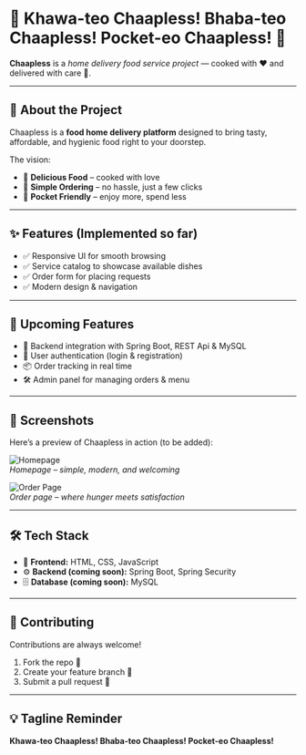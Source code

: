 # 🍴 Khawa-teo Chaapless! Bhaba-teo Chaapless! Pocket-eo Chaapless! 🍴

**Chaapless** is a *home delivery food service project* — cooked with ❤️ and delivered with care 🚚.

---

## 📖 About the Project
Chaapless is a **food home delivery platform** designed to bring tasty, affordable, and hygienic food right to your doorstep.  

The vision:
- 🥘 **Delicious Food** – cooked with love  
- 📲 **Simple Ordering** – no hassle, just a few clicks  
- 💸 **Pocket Friendly** – enjoy more, spend less  

---

## ✨ Features (Implemented so far)
- ✅ Responsive UI for smooth browsing  
- ✅ Service catalog to showcase available dishes  
- ✅ Order form for placing requests  
- ✅ Modern design & navigation  

---

## 🔮 Upcoming Features
- 🚀 Backend integration with Spring Boot, REST Api & MySQL  
- 🔐 User authentication (login & registration)  
- 📦 Order tracking in real time  
- 🛠 Admin panel for managing orders & menu  

---

## 📸 Screenshots
Here’s a preview of Chaapless in action (to be added):  

![Homepage](./screenshots/homepage.png)  
*Homepage – simple, modern, and welcoming*  

![Order Page](./screenshots/order.png)  
*Order page – where hunger meets satisfaction*  

---

## 🛠️ Tech Stack
- 🎨 **Frontend:** HTML, CSS, JavaScript  
- ⚙️ **Backend (coming soon):** Spring Boot, Spring Security  
- 🗄 **Database (coming soon):** MySQL  

---

## 🤝 Contributing
Contributions are always welcome!  
1. Fork the repo 🍴  
2. Create your feature branch 🌿  
3. Submit a pull request 🚀  

---

## 💡 Tagline Reminder
**Khawa-teo Chaapless! Bhaba-teo Chaapless! Pocket-eo Chaapless!**

